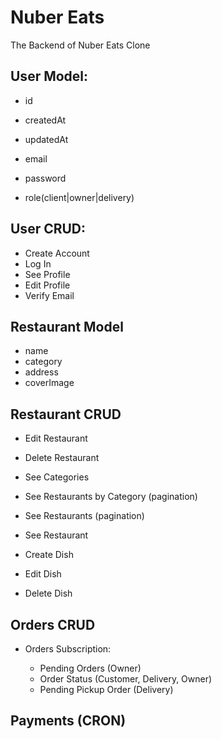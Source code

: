# Nuber Eats

The Backend of Nuber Eats Clone

## User Model:

- id
- createdAt
- updatedAt

- email
- password
- role(client|owner|delivery)

## User CRUD:

- Create Account
- Log In
- See Profile
- Edit Profile
- Verify Email

## Restaurant Model

- name
- category
- address
- coverImage

## Restaurant CRUD

- Edit Restaurant
- Delete Restaurant

- See Categories
- See Restaurants by Category (pagination)
- See Restaurants (pagination)
- See Restaurant

- Create Dish
- Edit Dish
- Delete Dish

## Orders CRUD

- Orders Subscription:

  - Pending Orders (Owner)
  - Order Status (Customer, Delivery, Owner)
  - Pending Pickup Order (Delivery)

## Payments (CRON)

